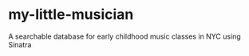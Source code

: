 my-little-musician
==================

A searchable database for early childhood music classes in NYC using Sinatra
